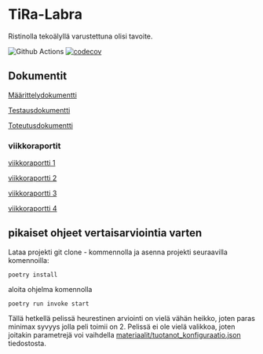 # TiRa-Labra

Ristinolla tekoälyllä varustettuna olisi tavoite.

![Github Actions](https://github.com/aitoAarni/TiRa-Labra/workflows/CI/badge.svg)
[![codecov](https://codecov.io/gh/aitoAarni/TiRa-Labra/branch/main/graph/badge.svg?token=G521CJR0IT)](https://codecov.io/gh/aitoAarni/TiRa-Labra)




## Dokumentit

[Määrittelydokumentti](https://github.com/aitoAarni/TiRa-Labra/blob/main/dokumentaatio/m%C3%A4%C3%A4rittelydokumentti.md)

[Testausdokumentti](https://github.com/aitoAarni/TiRa-Labra/blob/main/dokumentaatio/Testausdokumentti.md)

[Toteutusdokumentti](https://github.com/aitoAarni/TiRa-Labra/blob/main/dokumentaatio/toteutusdokumentti.md)

### viikkoraportit

[viikkoraportti 1](https://github.com/aitoAarni/TiRa-Labra/blob/main/dokumentaatio/viikkoraportti1.md)

[viikkoraportti 2](https://github.com/aitoAarni/TiRa-Labra/blob/main/dokumentaatio/viikkoraportti2.md)

[viikkoraportti 3](https://github.com/aitoAarni/TiRa-Labra/blob/main/dokumentaatio/viikkoraportti3.md)

[viikkoraportti 4](https://github.com/aitoAarni/TiRa-Labra/blob/main/dokumentaatio/viikkoraportti4.md)

## pikaiset ohjeet vertaisarviointia varten


Lataa projekti git clone - kommennolla ja asenna projekti seuraavilla komennoilla:

```
poetry install
```

aloita ohjelma komennolla

```
poetry run invoke start 
```
Tällä hetkellä pelissä heurestinen arviointi on vielä vähän heikko, joten paras minimax syvyys jolla peli toimii on 2. Pelissä ei ole vielä valikkoa, joten joitakin parametrejä voi vaihdella [materiaalit/tuotanot_konfiguraatio.json](https://github.com/aitoAarni/TiRa-Labra/blob/main/materiaalit/tuotanto_konfiguraatio.json) tiedostosta.
